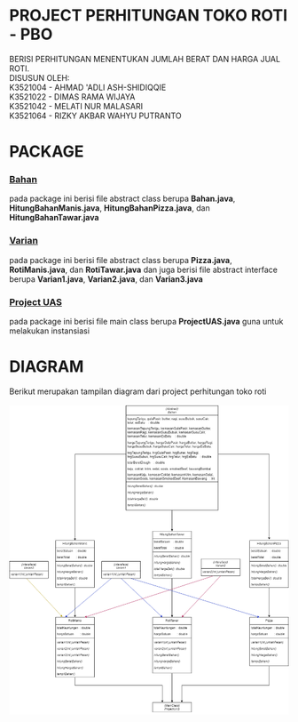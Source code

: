 # PROJECT PERHITUNGAN TOKO ROTI - PBO
 
BERISI PERHITUNGAN MENENTUKAN JUMLAH BERAT DAN HARGA JUAL ROTI.<br>
DISUSUN OLEH: <br>
K3521004 - AHMAD 'ADLI ASH-SHIDIQQIE <br>
K3521022 - DIMAS RAMA WIJAYA <br>
K3521042 - MELATI NUR MALASARI <br>
K3521064 - RIZKY AKBAR WAHYU PUTRANTO
<br>

<h1>PACKAGE</h1>

<h3><a href="ProjectUAS/src/bahan/">Bahan</a></h3>
pada package ini berisi file abstract class berupa <b>Bahan.java</b>, <b>HitungBahanManis.java</b>, <b>HitungBahanPizza.java</b>, dan <b>HitungBahanTawar.java</b>

<h3><a href="ProjectUAS/src/varian/">Varian</a></h3>
pada package ini berisi file abstract class berupa <b>Pizza.java</b>, <b>RotiManis.java</b>, dan <b>RotiTawar.java</b> 
dan juga berisi file abstract interface berupa <b>Varian1.java</b>, <b>Varian2.java</b>, dan <b>Varian3.java</b> 

<h3><a href="ProjectUAS/src/projectuas/">Project UAS</a></h3>
pada package ini berisi file main class berupa <b>ProjectUAS.java</b> guna untuk melakukan instansiasi

<h1>DIAGRAM</h1>
Berikut merupakan tampilan diagram dari project perhitungan toko roti <br>
<br>
<img src="DiagramTokoRotiPBO.png">
